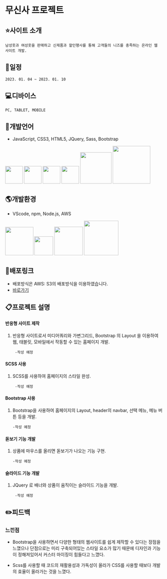 

# 무신사 프로젝트

## :star:사이트 소개
    남성옷과 여성옷을 판매하고 신제품과 할인행사를 통해 고객들의 니즈를 충족하는 온라인 웹 사이트 개발.
## :date:일정
    2023. 01. 04 ~ 2023. 01. 10

## :computer:디바이스
    PC, TABLET, MOBILE


## :lips:개발언어
- JavaScript, CSS3, HTML5, JQuery, Sass, Bootstrap

<img src="https://jason-img.s3.amazonaws.com/mdoc/js.png" style="width:56px"> <img src="https://jason-img.s3.amazonaws.com/mdoc/css.png" style="width:56px"> <img src="https://jason-img.s3.amazonaws.com/mdoc/html5.png" style="width:56px">
<img src="https://jason-img.s3.amazonaws.com/mdoc/jquery2.jpg" style="width:56px"> <img src="https://jason-img.s3.amazonaws.com/mdoc/Sass.png" style="width:100px"> <img src="https://jason-img.s3.amazonaws.com/mdoc/Bootstrap.jpg" style="width:120px">


## :earth_americas:개발환경
- VScode, npm, Node.js, AWS

<img src="https://jason-img.s3.amazonaws.com/mdoc/vscode.png" style="width:90px"><img src="https://jason-img.s3.amazonaws.com/mdoc/npm2.png" style="width:60px; margin-left:3px;">
<img src="https://jason-img.s3.amazonaws.com/mdoc/nodejs.png" style="width:91px"> <img src="https://jason-img.s3.amazonaws.com/mdoc/aws.png" style="width:110px">



## :link:배포링크

- 배포방식은 AWS: S3의 배포방식을 이용하였습니다.
- [바로가기](https://jason-sassbootstrapsample4-23-01-10.s3.amazonaws.com/musinsa.html)


## :clipboard:프로젝트 설명


 #### 반응형 사이트 제작

1. 반응형 사이트로서 미디어쿼리와 가변그리드, Bootstrap 의 Layout 을 이용하여 웹, 태블릿, 모바일에서 작동할 수 있는 홈페이지 개발.
    
        -작성 예정


#### SCSS 사용

1. SCSS를 사용하여 홈페이지의 스타일 완성.

        -작성 예정

        
#### Bootstrap 사용

1.  Bootstrap을 사용하여 홈페이지의 Layout, header의 navbar, 선택 메뉴, 메뉴 버튼 등을 개발.

        -작성 예정


#### 돋보기 기능 개발

1.  상품에 마우스를 올리면 돋보기가 나오는 기능 구현.
    
        -작성 예정


#### 슬라이드 기능 개발

1. JQuery 로 배너와 상품이 움직이는 슬라이드 기능을 개발.

        -작성 예정


## :pencil2:피드백

### 느낀점




- Bootstrap을 사용하면서 다양한 형태의 웹사이트를 쉽게 제작할 수 있다는 장점을 느꼈으나 
단점으로는 미리 구축되어있는 스타일 요소가 많기 때문에 디자인과 기능이 정해져있어서 커스터 마이징이 힘들다고 느꼈다.

    

- Scss를 사용할 때 코드의 재활용성과 가독성이 올라가 CSS를 사용할 때보다 개발의 효율이 올라가는 것을 느꼈다. 

